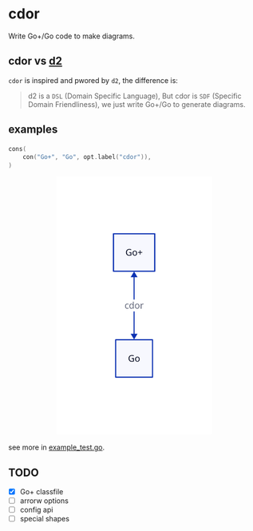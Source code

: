 # cdor

Write Go+/Go code to make diagrams.

## cdor vs [d2](https://d2lang.com)

`cdor` is inspired and pwored by `d2`, the difference is:

> d2 is a `DSL` (Domain Specific Language), But cdor is `SDF` (Specific Domain Friendliness), we just write Go+/Go to generate diagrams.

## examples


```c
cons(
	con("Go+", "Go", opt.label("cdor")),
)
```

<center><img src='hello.svg' width='62%'/></center>

see more in [example_test.go](example_test.go).

## TODO

- [x] Go+ classfile
- [ ] arrorw options
- [ ] config api
- [ ] special shapes
